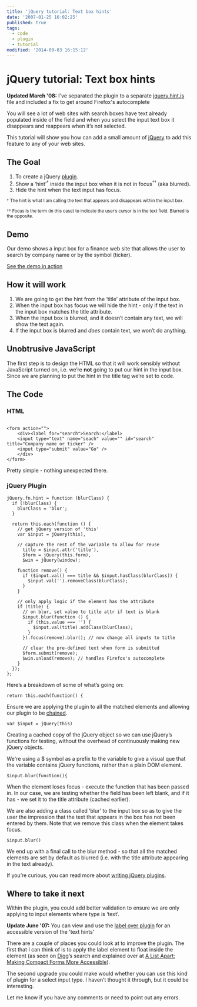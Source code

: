 ```yaml
---
title: 'jQuery tutorial: Text box hints'
date: '2007-01-25 16:02:25'
published: true
tags:
  - code
  - plugin
  - tutorial
modified: '2014-09-03 16:15:12'
---
```

# jQuery tutorial: Text box hints

<div class="update">
<p><strong>Updated March '08:</strong> I've separated the plugin to a separate <a href="/downloads/jquery.hint.js">jquery.hint.js</a> file and included a fix to get around Firefox's autocomplete</p>
</div>

<p>You will see a lot of web sites with search boxes have text already populated inside of the field and when you select the input text box it disappears and reappears when it&#8217;s not selected.</p>

<p>This tutorial will show you how can add a small amount of <a href="http://jquery.com">jQuery</a> to add this feature to any of your web sites.</p>


<!--more-->

<h2>The Goal</h2>

<ol>
<li>To create a jQuery <a href="http://docs.jquery.com/Plugins">plugin</a>.</li>
<li>Show a &#8216;hint&#8217;<sup>&dagger;</sup> inside the input box when it is not in focus<sup>&dagger;&dagger;</sup> (aka blurred).</li>
<li>Hide the hint when the text input has focus.</li>
</ol>

<p><small>&dagger; The hint is what I am calling the text that appears and disappears within the input box.</small></p>

<p><small>&dagger;&dagger; Focus is the term (in this case) to indicate the user&#8217;s cursor is in the text field.  Blurred is the opposite.</small></p>

<h2>Demo</h2>

<p>Our demo shows a input box for a finance web site that allows the user to search by company name or by the symbol (ticker).</p>

<p><a href="http://remysharp.com/wp-content/uploads/2007/01/input_hint.html">See the demo in action</a></p>

<h2>How it will work</h2>

<ol>
<li>We are going to get the hint from the &#8216;title&#8217; attribute of the input box.</li>
<li>When the input box has focus we will hide the hint - only if the text in the input box matches the title attribute.</li>
<li>When the input box is blurred, and it doesn&#8217;t contain any text, we will show the text again.</li>
<li>If the input box is blurred and <em>does</em> contain text, we won&#8217;t do anything.</li>
</ol>

<h2>Unobtrusive JavaScript</h2>

<p>The first step is to design the HTML so that it will work sensibly without JavaScript turned on, i.e. we&#8217;re <strong>not</strong> going to put our hint in the input box.  Since we are planning to put the hint in the title tag we&#8217;re set to code.</p>

<h2>The Code</h2>

<h3>HTML</h3>

<pre><code>
&lt;form action=&quot;&quot;&gt;
    &lt;div&gt;&lt;label for=&quot;search&quot;&gt;Search:&lt;/label&gt;
    &lt;input type=&quot;text&quot; name=&quot;seach&quot; value=&quot;&quot; id=&quot;search&quot; title=&quot;Company name or ticker&quot; /&gt;
    &lt;input type=&quot;submit&quot; value=&quot;Go&quot; /&gt;
    &lt;/div&gt;
&lt;/form&gt;
</code></pre>

<p>Pretty simple - nothing unexpected there.</p>

<h3>jQuery Plugin</h3>

<pre><code>jQuery.fn.hint = function (blurClass) {
  if (!blurClass) { 
    blurClass = 'blur';
  }
    
  return this.each(function () {
    // get jQuery version of 'this'
    var $input = jQuery(this),
    
    // capture the rest of the variable to allow for reuse
      title = $input.attr('title'),
      $form = jQuery(this.form),
      $win = jQuery(window);

    function remove() {
      if ($input.val() === title && $input.hasClass(blurClass)) {
        $input.val('').removeClass(blurClass);
      }
    }

    // only apply logic if the element has the attribute
    if (title) { 
      // on blur, set value to title attr if text is blank
      $input.blur(function () {
        if (this.value === '') {
          $input.val(title).addClass(blurClass);
        }
      }).focus(remove).blur(); // now change all inputs to title
      
      // clear the pre-defined text when form is submitted
      $form.submit(remove);
      $win.unload(remove); // handles Firefox's autocomplete
    }
  });
};</code></pre>

<p>Here&#8217;s a breakdown of some of what&#8217;s going on:</p>

<pre><code>return this.each(function() {</code></pre>

<p>Ensure we are applying the plugin to all the matched elements and allowing our plugin to be <a href="http://docs.jquery.com/How_jQuery_Works#Chainability_.28The_Magic_of_jQuery.29">chained</a>.</p>

<pre><code>var $input = jQuery(this)</code></pre>

<p>Creating a cached copy of the jQuery object so we can use jQuery&#8217;s functions for testing, without the overhead of continuously making new jQuery objects.</p>

<p>We're using a $ symbol as a prefix to the variable to give a visual que that the variable contains jQuery functions, rather than a plain DOM element.</p>

<pre><code>$input.blur(function(){</code></pre>

<p>When the element loses focus - execute the function that has been passed in.  In our case, we are testing whether the field has been left blank, and if it has - we set it to the title attribute (cached earlier).</p>

<p>We are also adding a class called &#8216;blur&#8217; to the input box so as to give the user the impression that the text that appears in the box has not been entered by them.  Note that we remove this class when the element takes focus.</p>

<pre><code>$input.blur()</code></pre>

<p>We end up with a final call to the blur method - so that all the matched elements are set by default as blurred (i.e. with the title attribute appearing in the text already).</p>

<p>If you&#8217;re curious, you can read more about <a href="http://docs.jquery.com/Plugins/Authoring">writing jQuery plugins</a>.</p>

<h2>Where to take it next</h2>

<p>Within the plugin, you could add better validation to ensure we are only applying to input elements where type is &#8216;text&#8217;.</p>

<div class="update"><p><strong>Update June '07:</strong> You can view and use the <a href="http://remysharp.com/2007/03/19/a-few-more-jquery-plugins-crop-labelover-and-pluck/#labelOver">label over plugin</a> for an accessible version of the 'text hints'</p></div>

<p>There are a couple of places you could look at to improve the plugin.  The first that I can think of is to apply the label element to float inside the element (as seen on <a href="http://digg.com">Digg</a>&#8217;s search and explained over at <a href="http://www.alistapart.com/articles/makingcompactformsmoreaccessible">A List Apart: Making Compact Forms More Accessible</a>).</p>

<p>The second upgrade you could make would whether you can use this kind of plugin for a select input type.  I haven&#8217;t thought it through, but it could be interesting.</p>

<p>Let me know if you have any comments or need to point out any errors.</p>
